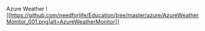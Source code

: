 Azure Weather 
![[https://github.com/needforlife/Education/tree/master/azure/AzureWeatherMonitor_001.png|alt=AzureWeatherMonitor]]